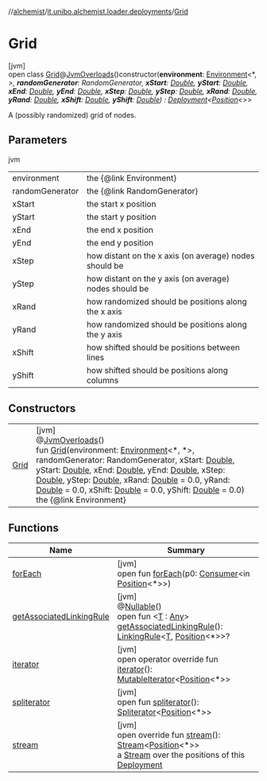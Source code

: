 //[alchemist](../../../index.md)/[it.unibo.alchemist.loader.deployments](../index.md)/[Grid](index.md)

# Grid

[jvm]\
open class [Grid](index.md)@[JvmOverloads](https://kotlinlang.org/api/latest/jvm/stdlib/kotlin.jvm/-jvm-overloads/index.html)()constructor(**environment**: [Environment](../../it.unibo.alchemist.model.interfaces/-environment/index.md)<*, *>, **randomGenerator**: RandomGenerator, **xStart**: [Double](https://kotlinlang.org/api/latest/jvm/stdlib/kotlin/-double/index.html), **yStart**: [Double](https://kotlinlang.org/api/latest/jvm/stdlib/kotlin/-double/index.html), **xEnd**: [Double](https://kotlinlang.org/api/latest/jvm/stdlib/kotlin/-double/index.html), **yEnd**: [Double](https://kotlinlang.org/api/latest/jvm/stdlib/kotlin/-double/index.html), **xStep**: [Double](https://kotlinlang.org/api/latest/jvm/stdlib/kotlin/-double/index.html), **yStep**: [Double](https://kotlinlang.org/api/latest/jvm/stdlib/kotlin/-double/index.html), **xRand**: [Double](https://kotlinlang.org/api/latest/jvm/stdlib/kotlin/-double/index.html), **yRand**: [Double](https://kotlinlang.org/api/latest/jvm/stdlib/kotlin/-double/index.html), **xShift**: [Double](https://kotlinlang.org/api/latest/jvm/stdlib/kotlin/-double/index.html), **yShift**: [Double](https://kotlinlang.org/api/latest/jvm/stdlib/kotlin/-double/index.html)) : [Deployment](../-deployment/index.md)<[Position](../../it.unibo.alchemist.model.interfaces/-position/index.md)<*>> 

A (possibly randomized) grid of nodes.

## Parameters

jvm

| | |
|---|---|
| environment | the {@link Environment} |
| randomGenerator | the {@link RandomGenerator} |
| xStart | the start x position |
| yStart | the start y position |
| xEnd | the end x position |
| yEnd | the end y position |
| xStep | how distant on the x axis (on average) nodes should be |
| yStep | how distant on the y axis (on average) nodes should be |
| xRand | how randomized should be positions along the x axis |
| yRand | how randomized should be positions along the y axis |
| xShift | how shifted should be positions between lines |
| yShift | how shifted should be positions along columns |

## Constructors

| | |
|---|---|
| [Grid](-grid.md) | [jvm]<br>@[JvmOverloads](https://kotlinlang.org/api/latest/jvm/stdlib/kotlin.jvm/-jvm-overloads/index.html)()<br>fun [Grid](-grid.md)(environment: [Environment](../../it.unibo.alchemist.model.interfaces/-environment/index.md)<*, *>, randomGenerator: RandomGenerator, xStart: [Double](https://kotlinlang.org/api/latest/jvm/stdlib/kotlin/-double/index.html), yStart: [Double](https://kotlinlang.org/api/latest/jvm/stdlib/kotlin/-double/index.html), xEnd: [Double](https://kotlinlang.org/api/latest/jvm/stdlib/kotlin/-double/index.html), yEnd: [Double](https://kotlinlang.org/api/latest/jvm/stdlib/kotlin/-double/index.html), xStep: [Double](https://kotlinlang.org/api/latest/jvm/stdlib/kotlin/-double/index.html), yStep: [Double](https://kotlinlang.org/api/latest/jvm/stdlib/kotlin/-double/index.html), xRand: [Double](https://kotlinlang.org/api/latest/jvm/stdlib/kotlin/-double/index.html) = 0.0, yRand: [Double](https://kotlinlang.org/api/latest/jvm/stdlib/kotlin/-double/index.html) = 0.0, xShift: [Double](https://kotlinlang.org/api/latest/jvm/stdlib/kotlin/-double/index.html) = 0.0, yShift: [Double](https://kotlinlang.org/api/latest/jvm/stdlib/kotlin/-double/index.html) = 0.0)<br>    the {@link Environment} |

## Functions

| Name | Summary |
|---|---|
| [forEach](../-specific-positions/index.md#1001862243%2FFunctions%2F-267951372) | [jvm]<br>open fun [forEach](../-specific-positions/index.md#1001862243%2FFunctions%2F-267951372)(p0: [Consumer](https://docs.oracle.com/javase/8/docs/api/java/util/function/Consumer.html)<in [Position](../../it.unibo.alchemist.model.interfaces/-position/index.md)<*>>) |
| [getAssociatedLinkingRule](../-deployment/get-associated-linking-rule.md) | [jvm]<br>@[Nullable](https://docs.oracle.com/javase/8/docs/api/javax/annotation/Nullable.html)()<br>open fun <[T](../-deployment/get-associated-linking-rule.md) : [Any](https://kotlinlang.org/api/latest/jvm/stdlib/kotlin/-any/index.html)> [getAssociatedLinkingRule](../-deployment/get-associated-linking-rule.md)(): [LinkingRule](../../it.unibo.alchemist.model.interfaces/-linking-rule/index.md)<[T](../-deployment/get-associated-linking-rule.md), [Position](../../it.unibo.alchemist.model.interfaces/-position/index.md)<*>>? |
| [iterator](../-deployment/iterator.md) | [jvm]<br>open operator override fun [iterator](../-deployment/iterator.md)(): [MutableIterator](https://kotlinlang.org/api/latest/jvm/stdlib/kotlin.collections/-mutable-iterator/index.html)<[Position](../../it.unibo.alchemist.model.interfaces/-position/index.md)<*>> |
| [spliterator](../-close-to-g-p-s-trace/index.md#-1387152138%2FFunctions%2F-267951372) | [jvm]<br>open fun [spliterator](../-close-to-g-p-s-trace/index.md#-1387152138%2FFunctions%2F-267951372)(): [Spliterator](https://docs.oracle.com/javase/8/docs/api/java/util/Spliterator.html)<[Position](../../it.unibo.alchemist.model.interfaces/-position/index.md)<*>> |
| [stream](stream.md) | [jvm]<br>open override fun [stream](stream.md)(): [Stream](https://docs.oracle.com/javase/8/docs/api/java/util/stream/Stream.html)<[Position](../../it.unibo.alchemist.model.interfaces/-position/index.md)<*>><br>a [Stream](https://docs.oracle.com/javase/8/docs/api/java/util/stream/Stream.html) over the positions of this [Deployment](../-deployment/index.md) |
